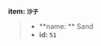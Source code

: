 <!-- BEGIN_AUTOGEN: do NOT edit in this block -->

**item: `沙子`**

> * **name: ** Sand
> * **id: `51`**

<!-- END_AUTOGEN-->
